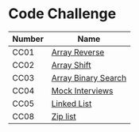 # Code Challenge

| Number | Name                                                                                                                            |
| ------ | ------------------------------------------------------------------------------------------------------------------------------- |
| CC01   | [Array Reverse](https://amarh-ayman.github.io/401_data-structures-and-algorithms/array_reverse/array_reverse)                   |
| CC02   | [Array Shift](https://amarh-ayman.github.io/401_data-structures-and-algorithms/array-shift/array_shift)                         |
| CC03   | [Array Binary Search](https://amarh-ayman.github.io/401_data-structures-and-algorithms/array-binary-search/array_binary_search) |
| CC04   | [Mock Interviews](https://docs.google.com/spreadsheets/d/1_rSpQvQch8V333JayCRYhwW2f613ist_aUSOiFegEEg/edit?usp=sharing)         |
| CC05   | [Linked List](https://amarh-ayman.github.io/401_data-structures-and-algorithms/array-binary-search/linked_list)                 |
| CC08   | [Zip list](https://amarh-ayman.github.io/401_data-structures-and-algorithms/challenges/ll-zip/LL_zip)                           |
